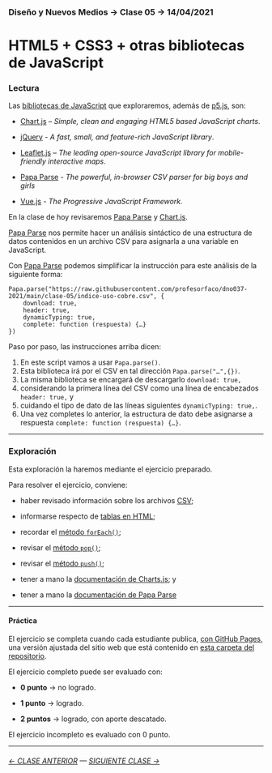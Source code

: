 ### Diseño y Nuevos Medios → Clase 05 → 14/04/2021

# HTML5 + CSS3 + otras bibliotecas de JavaScript

### Lectura

Las [bibliotecas de JavaScript](https://en.wikipedia.org/wiki/List_of_JavaScript_libraries) que exploraremos, además de [p5.js](https://p5js.org/es/), son:

- [Chart.js](https://www.chartjs.org/) – *Simple, clean and engaging HTML5 based JavaScript charts*.

- [jQuery](https://jquery.com/) - *A fast, small, and feature-rich JavaScript library*.

- [Leaflet.js](https://leafletjs.com/) – *The leading open-source JavaScript library for mobile-friendly interactive maps*.

- [Papa Parse](https://www.papaparse.com/) - *The powerful, in-browser CSV parser for big boys and girls*

- [Vue.js](https://v3.vuejs.org/) - *The Progressive JavaScript Framework.*

En la clase de hoy revisaremos [Papa Parse](https://www.papaparse.com/) y [Chart.js](https://www.chartjs.org/).

[Papa Parse](https://www.papaparse.com/) nos permite hacer un análisis sintáctico de una estructura de datos contenidos en un archivo CSV para asignarla a una variable en JavaScript.

Con [Papa Parse](https://www.papaparse.com/) podemos simplificar la instrucción para este análisis de la siguiente forma:

```
Papa.parse("https://raw.githubusercontent.com/profesorfaco/dno037-2021/main/clase-05/indice-uso-cobre.csv", {
    download: true,
    header: true,
    dynamicTyping: true,
    complete: function (respuesta) {…}
})
```

Paso por paso, las instrucciones arriba dicen:

1. En este script vamos a usar `Papa.parse()`.
2. Esta biblioteca irá por el CSV en tal dirección `Papa.parse("…",{})`.
3. La misma biblioteca se encargará de descargarlo `download: true,` 
4. considerando la primera línea del CSV como una línea de encabezados `header: true,` y
5. cuidando el tipo de dato de las líneas siguientes `dynamicTyping: true,`.
6. Una vez completes lo anterior, la estructura de dato debe asignarse a respuesta `complete: function (respuesta) {…}`.

- - - - - - - - - - - 

### Exploración

Esta exploración la haremos mediante el ejercicio preparado. 

Para resolver el ejercicio, conviene: 

- haber revisado información sobre los archivos [CSV](https://es.wikipedia.org/wiki/Valores_separados_por_comas);

- informarse respecto de [tablas en HTML](https://www.htmlquick.com/es/tutorials/tables.html);

- recordar el [método `forEach()`](https://developer.mozilla.org/es/docs/Web/JavaScript/Referencia/Objetos_globales/Array/forEach);

- revisar el [método `pop()`](https://developer.mozilla.org/es/docs/Web/JavaScript/Referencia/Objetos_globales/Array/pop);

- revisar el [método `push()`](https://developer.mozilla.org/es/docs/Web/JavaScript/Referencia/Objetos_globales/Array/push);

- tener a mano la [documentación de Charts.js](https://www.chartjs.org/docs/latest/); y

- tener a mano la [documentación de Papa Parse](https://www.papaparse.com/docs)

- - - - - - -

#### Práctica

El ejercicio se completa cuando cada estudiante publica, [con GitHub Pages](https://docs.github.com/es/free-pro-team@latest/github/working-with-github-pages/configuring-a-publishing-source-for-your-github-pages-site), una versión ajustada del sitio web que está contenido en [esta carpeta del repositorio](https://profesorfaco.github.io/dno037-2021/clase-05/).

El ejercicio completo puede ser evaluado con:

- **0 punto** → no logrado.

- **1 punto** → logrado.

- **2 puntos** → logrado, con aporte descatado.

El ejercicio incompleto es evaluado con 0 punto.

- - - - - - - - - - - -

###### [← CLASE ANTERIOR](https://github.com/profesorfaco/dno037-2021/tree/main/clase-04) — [SIGUIENTE CLASE →](https://github.com/profesorfaco/dno037-2021/tree/main/clase-06)
